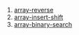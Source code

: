 1. [ array-reverse](./array-reverse/array-reverse.md)
2. [ array-insert-shift](./array-insert-shift/array-insert-shift.md)
3. [ array-binary-search](./array-binary-search/array-binary-search.md)

